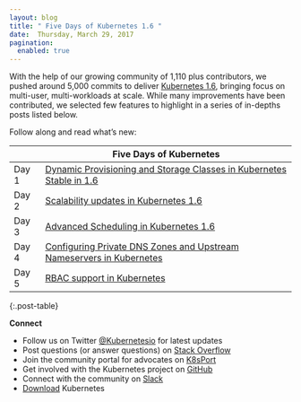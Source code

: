 ```yaml
---
layout: blog
title: " Five Days of Kubernetes 1.6 "
date:  Thursday, March 29, 2017
pagination:
  enabled: true
---
```


With the help of our growing community of 1,110 plus contributors, we pushed around 5,000 commits to deliver [Kubernetes 1.6](http://blog.kubernetes.io/2017/03/kubernetes-1.6-multi-user-multi-workloads-at-scale.html), bringing focus on multi-user, multi-workloads at scale. While many improvements have been contributed, we selected few features to highlight in a series of in-depths posts listed below.&nbsp;  

Follow along and read what’s new:  

|| Five Days of Kubernetes|
|-|-|
| Day 1 | [Dynamic Provisioning and Storage Classes in Kubernetes Stable in 1.6](http://blog.kubernetes.io/2017/03/dynamic-provisioning-and-storage-classes-kubernetes.html) |
| Day 2 | [Scalability updates in Kubernetes 1.6](http://blog.kubernetes.io/2017/03/scalability-updates-in-kubernetes-1.6.html) |
| Day 3 | [Advanced Scheduling in Kubernetes 1.6](http://blog.kubernetes.io/2017/03/advanced-scheduling-in-kubernetes.html) |
| Day 4 | [Configuring Private DNS Zones and Upstream Nameservers in Kubernetes](http://blog.kubernetes.io/2017/04/configuring-private-dns-zones-upstream-nameservers-kubernetes.html) |
|Day 5 |  [RBAC support in Kubernetes](http://blog.kubernetes.io/2017/04/rbac-support-in-kubernetes.html) |
{:.post-table}


**Connect**

- Follow us on Twitter&nbsp;[@Kubernetesio](https://twitter.com/kubernetesio) for latest updates
- Post questions (or answer questions) on&nbsp;[Stack Overflow](http://stackoverflow.com/questions/tagged/kubernetes)
- Join the community portal for advocates on&nbsp;[K8sPort](http://k8sport.org/)
- Get involved with the Kubernetes project on&nbsp;[GitHub](https://github.com/kubernetes/kubernetes)
- Connect with the community on&nbsp;[Slack](http://slack.k8s.io/)
- [Download](http://get.k8s.io/) Kubernetes
